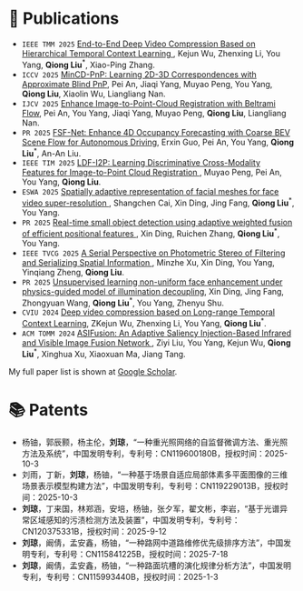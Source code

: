 # 📝 Publications
- ``IEEE TMM 2025`` [End-to-End Deep Video Compression Based on Hierarchical Temporal Context Learning
](https://ieeexplore.ieee.org/document/10855472), Kejun Wu, Zhenxing Li, You Yang, **Qiong Liu**<sup>*</sup>, Xiao-Ping Zhang.
- ``ICCV 2025`` [MinCD-PnP: Learning 2D-3D Correspondences with Approximate Blind PnP](https://arxiv.org/abs/2507.15257), Pei An, Jiaqi Yang, Muyao Peng, You Yang, **Qiong Liu**, Xiaolin Wu, Liangliang Nan.
- ``IJCV 2025`` [Enhance Image-to-Point-Cloud Registration with Beltrami Flow](https://link.springer.com/article/10.1007/s11263-025-02575-4), Pei An, You Yang, Jiaqi Yang, Muyao Peng, **Qiong Liu**, Liangliang Nan.
- ``PR 2025`` [FSF-Net: Enhance 4D Occupancy Forecasting with Coarse BEV Scene Flow for Autonomous Driving](https://www.sciencedirect.com/science/article/pii/S0031320325010337), Erxin Guo, Pei An, You Yang, **Qiong Liu**<sup>*</sup>, An-An Liu.
- `IEEE TIM 2025` [LDF-I2P: Learning Discriminative Cross-Modality Features for Image-to-Point Cloud Registration
](https://ieeexplore.ieee.org/document/11134139), Muyao Peng, Pei An, You Yang, **Qiong Liu**. 
- ``ESWA 2025`` [Spatially adaptive representation of facial meshes for face video super-resolution
](https://www.sciencedirect.com/science/article/pii/S0957417425024819), Shangchen Cai, Xin Ding, Jing Fang, **Qiong Liu**<sup>*</sup>, You Yang.
- ``PR 2025`` [Real-time small object detection using adaptive weighted fusion of efficient positional features
](https://www.sciencedirect.com/science/article/pii/S0031320325003772), Xin Ding, Ruichen Zhang, **Qiong Liu**<sup>*</sup>, You Yang.
- ``IEEE TVCG 2025`` [A Serial Perspective on Photometric Stereo of Filtering and Serializing Spatial Information
](https://ieeexplore.ieee.org/document/10907979), Minzhe Xu, Xin Ding, You Yang, Yinqiang Zheng, **Qiong Liu**.
- ``PR 2025`` [Unsupervised learning non-uniform face enhancement under physics-guided model of illumination decoupling](https://www.sciencedirect.com/science/article/pii/S0031320325000147#aep-article-footnote-id1), Xin Ding, Jing Fang, Zhongyuan Wang, **Qiong Liu**<sup>*</sup>, You Yang, Zhenyu Shu.
- ``CVIU 2024`` [Deep video compression based on Long-range Temporal Context Learning](https://www.sciencedirect.com/science/article/pii/S107731422400208X), ZKejun Wu, Zhenxing Li, You Yang, **Qiong Liu**<sup>*</sup>.
- ``ACM TOMM 2024`` [ASIFusion: An Adaptive Saliency Injection-Based Infrared and Visible Image Fusion Network
](https://dl.acm.org/doi/10.1145/3665893), Ziyi Liu, You Yang, Kejun Wu, **Qiong Liu**<sup>*</sup>, Xinghua Xu, Xiaoxuan Ma, Jiang Tang.

My full paper list is shown at [Google Scholar](https://scholar.google.com/citations?user=x1BREcoAAAAJ&hl=zh-CN).

# 📚 Patents
- 杨铀，郭辰颢，杨主伦，**刘琼**，“一种重光照网络的自监督微调方法、重光照方法及系统”，中国发明专利，专利号：CN119600180B，授权时间：2025-10-3
- 刘雨，丁新，**刘琼**，杨铀，“一种基于场景自适应局部体素多平面图像的三维场景表示模型构建方法”，中国发明专利，专利号：CN119229013B，授权时间：2025-10-3 
- **刘琼**，丁来国，林郑涵，安培，杨铀，张夕军，翟文彬，李岩，“基于光谱异常区域感知的污渍检测方法及装置”，中国发明专利，专利号：CN120375331B，授权时间：2025-9-12
- **刘琼**，阚倩，孟安鑫，杨铀，“一种路网中道路维修优先级排序方法”，中国发明专利，专利号：CN115841225B，授权时间：2025-7-18
- **刘琼**，阚倩，孟安鑫，杨铀，“一种路面坑槽的演化规律分析方法”，中国发明专利，专利号：CN115993440B，授权时间：2025-1-3
